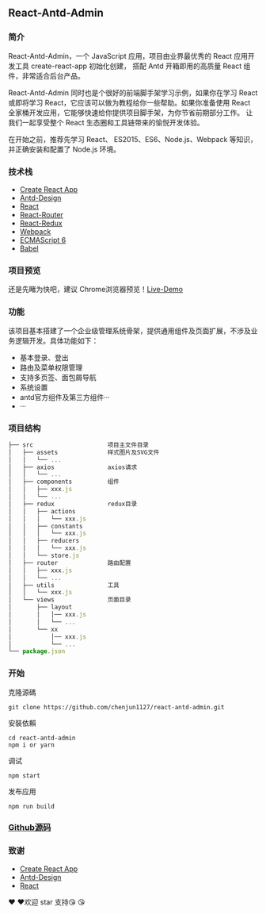 ## React-Antd-Admin

### 简介
React-Antd-Admin，一个 JavaScript 应用，项目由业界最优秀的 React 应用开发工具 create-react-app 初始化创建， 搭配 Antd 开箱即用的高质量 React 组件，非常适合后台产品。

React-Antd-Admin 同时也是个很好的前端脚手架学习示例，如果你在学习 React 或即将学习 React，它应该可以做为教程给你一些帮助。如果你准备使用 React 全家桶开发应用，它能够快速给你提供项目脚手架，为你节省前期部分工作。 让我们一起享受整个 React 生态圈和工具链带来的愉悦开发体验。

在开始之前，推荐先学习 React、 ES2015、ES6、Node.js、Webpack 等知识，并正确安装和配置了 Node.js 环境。

### 技术栈
* [Create React App](https://facebook.github.io/create-react-app/docs/getting-started)
* [Antd-Design](https://ant.design/index-cn)
* [React](https://reactjs.org)
* [React-Router](https://reacttraining.com/react-router/)
* [React-Redux](https://react-redux.js.org)
* [Webpack](https://www.webpackjs.com)
* [ECMAScript 6](http://es6.ruanyifeng.com)
* [Babel](https://babeljs.io)

### 项目预览
还是先睹为快吧，建议 Chrome浏览器预览！[Live-Demo](https://c-jun.coding.me/static-web/react-antd-admin/)

### 功能
该项目基本搭建了一个企业级管理系统骨架，提供通用组件及页面扩展，不涉及业务逻辑开发。具体功能如下：
* 基本登录、登出
* 路由及菜单权限管理
* 支持多页签、面包屑导航
* 系统设置
* antd官方组件及第三方组件···
* ···
### 项目结构

```javascript
├── src                     项目主文件目录
│   ├── assets              样式图片及SVG文件
│   │   └── ...
│   ├── axios               axios请求
│   │   └── ...
│   ├── components          组件
│   │   ├── xxx.js
│   │   └── ...
│   ├── redux               redux目录
│   │   ├── actions
│   │   │   └── xxx.js
│   │   ├── constants
│   │   │   └── xxx.js
│   │   ├── reducers
│   │   │   └── xxx.js
│   │   └── store.js
│   ├── router              路由配置
│   │   ├── xxx.js
│   │   └── ...
│   ├── utils               工具
│   │   └── xxx.js
│   └── views               页面目录
│       ├── layout
│       │   │── xxx.js
│       │   └── ...
│       └── xx
│           │── xxx.js
│           └── ...
└── package.json
```

### 开始

克隆源碼
```
git clone https://github.com/chenjun1127/react-antd-admin.git
```
安裝依賴
```
cd react-antd-admin
npm i or yarn
```
调试
```
npm start
```
发布应用
```
npm run build
```
### [Github源码](https://github.com/chenjun1127/react-antd-admin)

### 致谢
* [Create React App](https://facebook.github.io/create-react-app/docs/getting-started)
* [Antd-Design](https://ant.design/index-cn)
* [React](https://reactjs.org)

:heart: :heart:欢迎 star 支持:kissing_heart: :kissing_heart:

